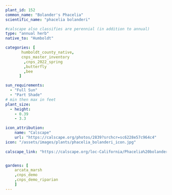 ```yaml
---
plant_id: 152 
common_name: "Bolander's Phacelia"
scientific_name: "phacelia bolanderi"

#calscape also classifies are perennial (in addition to annual) 
type: "annual herb"
native_to: "Humboldt"

categories: [
       humboldt_county_native,
       cnps_master_inventory
        ,cnps_2022_spring
        ,butterfly
        ,bee
      ]

sun_requirements:
  - "Full Sun"
  - "Part Shade"
# min then max in feet
plant_size:
  - height: 
    - 0.39 
    - 3.3

icon_attribution: 
    name: "Calscape"
    url: "https://calscape.org/photos/2839?srchcr=sc6228e57c964c4"
icon: "/assets/images/plants/phacelia_bolanderi_icon.jpg"
 
calscape_link: "https://calscape.org/loc-California/Phacelia%20bolanderi(%20)"


gardens: [ 
    arcata_marsh
    ,cnps_demo
    ,cnps_demo_riparian
    ]
---
```

